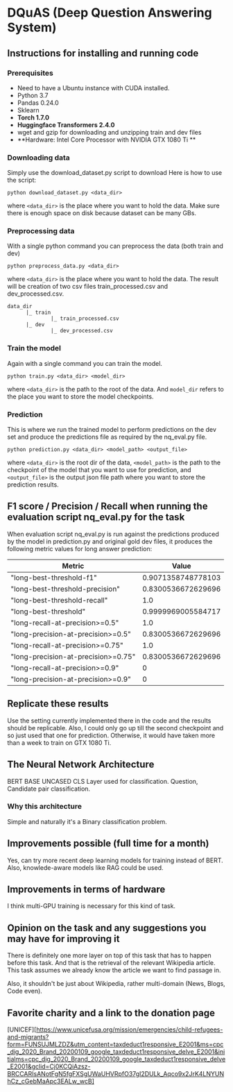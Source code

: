 # DQuAS (Deep Question Answering System)

## Instructions for installing and running code 
### Prerequisites
  * Need to have a Ubuntu instance with CUDA installed.
  * Python 3.7
  * Pandas 0.24.0
  * Sklearn
  * **Torch 1.7.0**
  * **Huggingface Transformers 2.4.0**
  * wget and gzip for downloading and unzipping train and dev files
  * **Hardware: Intel Core Processor with NVIDIA GTX 1080 Ti **
  
### Downloading data
  Simply use the download_dataset.py script to download Here is how to use the script:
    
    python download_dataset.py <data_dir>
  
  where `<data_dir>` is the place where you want to hold the data. Make sure there is
  enough space on disk because dataset can be many GBs.

### Preprocessing data
  With a single python command you can preprocess the data (both train and dev)
  
    python preprocess_data.py <data_dir>
    
  where `<data_dir>` is the place where you want to hold the data. The result will be 
  creation of two csv files train_processed.csv and dev_processed.csv.
  
  ```
  data_dir
        |_ train
                |_ train_processed.csv
        |_ dev
                |_ dev_processed.csv
  ```
  
### Train the model
 Again with a single command you can train the model.
 
   ```
   python train.py <data_dir> <model_dir>
   ```
   
 where `<data_dir>` is the path to the root of the data. And `model_dir` refers to the
 place you want to store the model checkpoints.
 
### Prediction
 This is where we run the trained model to perform predictions on the dev set and produce
 the predictions file as required by the nq_eval.py file.
 
   ```
   python prediction.py <data_dir> <model_path> <output_file>
   ```
   
 where `<data_dir>` is the root dir of the data, `<model_path>` is the path to the checkpoint
 of the model that you want to use for prediction, and `<output_file>` is the output json file
 path where you want to store the prediction results.
 
## F1 score / Precision / Recall when running the evaluation script nq\_eval.py for the task

When evaluation script nq_eval.py is run against the predictions produced by the model in
prediction.py and original gold dev files, it produces the following metric values for long
answer prediction:

| Metric | Value|
---------|----------------------------------------------------
"long-best-threshold-f1" | 0.9071358748778103               
"long-best-threshold-precision" | 0.8300536672629696        
"long-best-threshold-recall" | 1.0                         
"long-best-threshold" | 0.9999969005584717                 
"long-recall-at-precision>=0.5" | 1.0                      
"long-precision-at-precision>=0.5" | 0.8300536672629696    
"long-recall-at-precision>=0.75" | 1.0                     
"long-precision-at-precision>=0.75" | 0.8300536672629696   
"long-recall-at-precision>=0.9" | 0                        
"long-precision-at-precision>=0.9" | 0                     

## Replicate these results

 Use the setting currently implemented there in the code and the results should be replicable.
 Also, I could only go up till the second checkpoint and so just used that one for prediction.
 Otherwise, it would have taken more than a week to train on GTX 1080 Ti.

## The Neural Network Architecture 

BERT BASE UNCASED CLS Layer used for classification.
Question, Candidate pair classification.

### Why this architecture

Simple and naturally it's a Binary classification problem.

## Improvements possible (full time for a month)

Yes, can try more recent deep learning models for training instead of BERT.
Also, knowlede-aware models like RAG could be used.

## Improvements in terms of hardware

I think multi-GPU training is necessary for this kind of task.

## Opinion on the task and any suggestions you may have for improving it

There is definitely one more layer on top of this task that has to happen 
before this task. And that is the retrieval of the relevant Wikipedia article.
This task assumes we already know the article we want to find passage in.

Also, it shouldn't be just about Wikipedia, rather multi-domain (News, Blogs, Code even).

## Favorite charity and a link to the donation page

[UNICEF][https://www.unicefusa.org/mission/emergencies/child-refugees-and-migrants?form=FUNSUJMLZDZ&utm_content=taxdeduct1responsive_E2001&ms=cpc_dig_2020_Brand_20200109_google_taxdeduct1responsive_delve_E2001&initialms=cpc_dig_2020_Brand_20200109_google_taxdeduct1responsive_delve_E2001&gclid=Cj0KCQiAzsz-BRCCARIsANotFgN5fgFXSgUWaUHVRpfO37gI2DULk_Aqco9x2JrK4LNYUNhCz_cGebMaApc3EALw_wcB]
